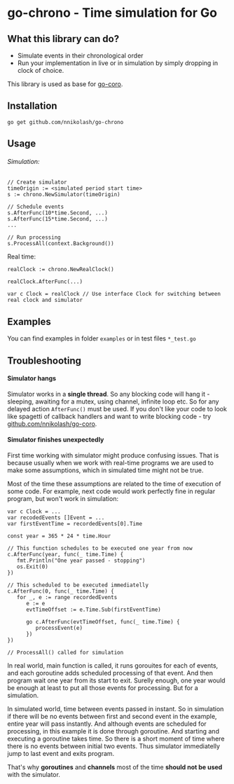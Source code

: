 # go-chrono - Time simulation for Go

## What this library can do?

* Simulate events in their chronological order
* Run your implementation in live or in simulation by simply dropping in clock of choice.

This library is used as base for [go-coro](github.com/nnikolash/go-coro).

## Installation

`go get github.com/nnikolash/go-chrono`

## Usage

###### Simulation:

```
// Create simulator
timeOrigin := <simulated period start time>
s := chrono.NewSimulator(timeOrigin)

// Schedule events
s.AfterFunc(10*time.Second, ...)
s.AfterFunc(15*time.Second, ...)
...

// Run processing
s.ProcessAll(context.Background())
```

Real time:

```
realClock := chrono.NewRealClock()

realClock.AfterFunc(...)

var c Clock = realClock // Use interface Clock for switching between real clock and simulator
```

## Examples

You can find examples in folder `examples` or in test files `*_test.go`

## Troubleshooting

#### Simulator hangs

Simulator works in a **single thread**. So any blocking code will hang it - sleeping, awaiting for a mutex, using channel, infinite loop etc. So for any delayed action `AfterFunc()` must be used.
If you don't like your code to look like spagetti of callback handlers and want to write blocking code - try [github.com/nnikolash/go-coro](github.com/nnikolash/go-coro).

#### Simulator finishes unexpectedly

First time working with simulator might produce confusing issues. That is because usually when we work with real-time programs we are used to make some assumptions, which in simulated time might not be true.

Most of the time these assumptions are related to the time of execution of some code. For example, next code would work perfectly fine in regular program, but won't work in simulation:

```
var c Clock = ...
var recodedEvents []Event = ...
var firstEventTime = recordedEvents[0].Time

const year = 365 * 24 * time.Hour

// This function schedules to be executed one year from now
c.AfterFunc(year, func(_ time.Time) {
   fmt.Println("One year passed - stopping")
   os.Exit(0)
})

// This scheduled to be executed immediatelly
c.AfterFunc(0, func(_ time.Time) {
   for _, e := range recordedEvents
      e := e
      evtTimeOffset := e.Time.Sub(firstEventTime)

      go c.AfterFunc(evtTimeOffset, func(_ time.Time) {
         processEvent(e)
      })
})

// ProcessAll() called for simulation
```

In real world, main function is called, it runs gorouites for each of events, and each goroutine adds scheduled processing of that event. And then program wait one year from its start to exit. Surelly enough, one year would be enough at least to put all those events for processing. But for a simulation.

In simulated world, time between events passed in instant. So in simulation if there will be no events between first and second event in the example, entire year will pass instantly. And although events are scheduled for processing, in this example it is done through goroutine. And starting and executing a goroutine takes time. So there is a short moment of time where there is no events between initial two events. Thus simulator immediatelly jump to last event and exits program.

That's why **goroutines** and **channels** most of the time **should not be used** with the simulator.
